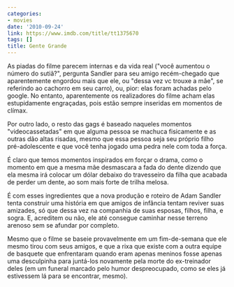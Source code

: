 ```yaml
---
categories:
- movies
date: '2010-09-24'
link: https://www.imdb.com/title/tt1375670
tags: []
title: Gente Grande
---
```


As piadas do filme parecem internas e da vida real ("você aumentou o número do sutiã?", pergunta Sandler para seu amigo recém-chegado que aparentemente engordou mais que ele, ou "dessa vez vc trouxe a mãe", se referindo ao cachorro em seu carro), ou, pior: elas foram achadas pelo google. No entanto, aparentemente os realizadores do filme acham elas estupidamente engraçadas, pois estão sempre inseridas em momentos de clímax.

Por outro lado, o resto das gags é baseado naqueles momentos "videocassetadas" em que alguma pessoa se machuca fisicamente e as outras dão altas risadas, mesmo que essa pessoa seja seu próprio filho pré-adolescente e que você tenha jogado uma pedra nele com toda a força.

É claro que temos momentos inspirados em forçar o drama, como o momento em que a mesma mãe desmascara a fada do dente dizendo que ela mesma irá colocar um dólar debaixo do travesseiro da filha que acabada de perder um dente, ao som mais forte de trilha melosa.

É com esses ingredientes que a nova produção e roteiro de Adam Sandler tenta construir uma história em que amigos de infância tentam reviver suas amizades, só que dessa vez na companhia de suas esposas, filhos, filha, e sogra. E, acreditem ou não, ele até consegue caminhar nesse terreno arenoso sem se afundar por completo.

Mesmo que o filme se baseie provavelmente em um fim-de-semana que ele mesmo tirou com seus amigos, e que a rixa que existe com a outra equipe de basquete que enfrentaram quando eram apenas meninos fosse apenas uma desculpinha para juntá-los novamente pela morte do ex-treinador deles (em um funeral marcado pelo humor despreocupado, como se eles já estivessem lá para se encontrar, mesmo).